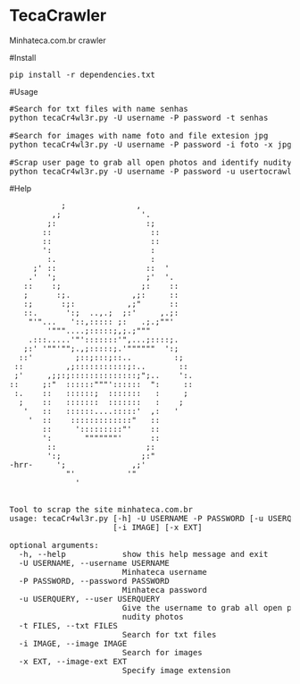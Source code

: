 # TecaCrawler
Minhateca.com.br crawler

#Install
<pre>
pip install -r dependencies.txt
</pre>

#Usage
<pre>
#Search for txt files with name senhas
python tecaCr4wl3r.py -U username -P password -t senhas

#Search for images with name foto and file extesion jpg
python tecaCr4wl3r.py -U username -P password -i foto -x jpg

#Scrap user page to grab all open photos and identify nudity photos
python tecaCr4wl3r.py -U username -P password -u usertocrawler
</pre>

#Help
<pre>
           ;               ,
         ,;                 '.
        ;:                   :;
       ::                     ::
       ::                     ::
       ':                     :
        :.                    :
     ;' ::                   ::  '
    .'  ';                   ;'  '.
   ::    :;                 ;:    ::
   ;      :;.             ,;:     ::
   :;      :;:           ,;"      ::
   ::.      ':;  ..,.;  ;:'     ,.;:
    "'"...   '::,::::: ;:   .;.;""'
        '"""....;:::::;,;.;"""
    .:::.....'"':::::::'",...;::::;.
   ;:' '""'"";.,;:::::;.'""""""  ':;
  ::'         ;::;:::;::..         :;
 ::         ,;:::::::::::;:..       ::
 ;'     ,;;:;::::::::::::::;";..    ':.
::     ;:"  ::::::"""'::::::  ":     ::
 :.    ::   ::::::;  :::::::   :     ;
  ;    ::   :::::::  :::::::   :    ;
   '   ::   ::::::....:::::'  ,:   '
    '  ::    :::::::::::::"   ::
       ::     ':::::::::"'    ::
       ':       """""""'      ::
        ::                   ;:
        ':;                 ;:"
-hrr-     ';              ,;'
            "'           '"
              '


Tool to scrap the site minhateca.com.br
usage: tecaCr4wl3r.py [-h] -U USERNAME -P PASSWORD [-u USERQUERY] [-t FILES]
                      [-i IMAGE] [-x EXT]

optional arguments:
  -h, --help            show this help message and exit
  -U USERNAME, --username USERNAME
                        Minhateca username
  -P PASSWORD, --password PASSWORD
                        Minhateca password
  -u USERQUERY, --user USERQUERY
                        Give the username to grab all open photos and identify
                        nudity photos
  -t FILES, --txt FILES
                        Search for txt files
  -i IMAGE, --image IMAGE
                        Search for images
  -x EXT, --image-ext EXT
                        Specify image extension
</pre>
